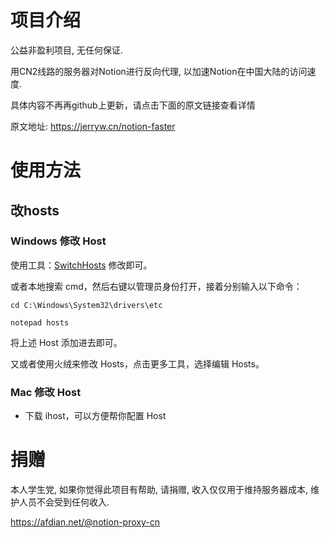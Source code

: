 # 项目介绍

公益非盈利项目, 无任何保证. 

用CN2线路的服务器对Notion进行反向代理, 以加速Notion在中国大陆的访问速度.

具体内容不再再github上更新，请点击下面的原文链接查看详情

原文地址: <https://jerryw.cn/notion-faster>

# 使用方法

## 改hosts


### Windows 修改 Host

使用工具：[SwitchHosts](https://oldj.github.io/SwitchHosts/) 修改即可。

或者本地搜索 cmd，然后右键以管理员身份打开，接着分别输入以下命令：

```
cd C:\Windows\System32\drivers\etc

notepad hosts
```

将上述 Host 添加进去即可。

又或者使用火绒来修改 Hosts，点击更多工具，选择编辑 Hosts。

### Mac 修改 Host

- 下载 ihost，可以方便帮你配置 Host


# 捐赠

本人学生党, 如果你觉得此项目有帮助, 请捐赠, 收入仅仅用于维持服务器成本, 维护人员不会受到任何收入.

<https://afdian.net/@notion-proxy-cn>


